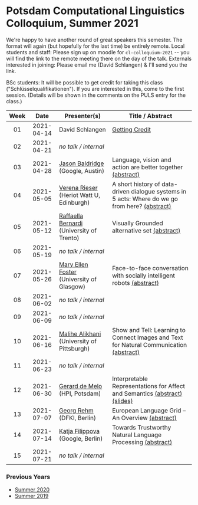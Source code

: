 # Potsdam Computational Linguistics Colloquium, Summer 2021

We're happy to have another round of great speakers this semester. The format will again (but hopefully for the last time) be entirely remote. Local students and staff: Please sign up on moodle for `cl-colloquium-2021` -- you will find the link to the remote meeting there on the day of the talk. Externals interested in joining: Please email me (David Schlangen) & I'll send you the link.

BSc students: It will be possible to get credit for taking this class ("Schlüsselqualifikationen"). If you are interested in this, come to the first session. (Details will be shown in the comments on the PULS entry for the class.)

| Week | Date | Presenter(s) | Title / Abstract|
|:------:|:------:|-----------|------|
01 | 2021-04-14 | David Schlangen | [Getting Credit](material/2021/01-colloq-guidelines.pdf) | 
02 | 2021-04-21 | *no talk / internal* |  |
03 | 2021-04-28 | [Jason Baldridge](http://www.jasonbaldridge.com) (Google, Austin) | Language, vision and action are better together [(abstract)](material/2021/baldridge_abstract.md)|
04 | 2021-05-05 | [Verena Rieser](https://sites.google.com/site/verenateresarieser/) (Heriot Watt U, Edinburgh) | A short history of data-driven dialogue systems in 5 acts: Where do we go from here? [(abstract)](material/2021/rieser_abstract.md) |
05 | 2021-05-12 | [Raffaella Bernardi](http://disi.unitn.it/~bernardi/) (University of Trento)  | Visually Grounded alternative set [(abstract)](material/2021/bernardi_abstract.md)  |
06 | 2021-05-19 | *no talk / internal* | |
07 | 2021-05-26 | [Mary Ellen Foster](http://www.dcs.gla.ac.uk/~mefoster/) (University of Glasgow)| Face-to-face conversation with socially intelligent robots [(abstract)](material/2021/foster_abstract.md) |
08 | 2021-06-02 | *no talk / internal* | |
09 | 2021-06-09 | *no talk / internal* | |
10 | 2021-06-16 | [Malihe Alikhani](https://www.malihealikhani.com) (University of Pittsburgh) | Show and Tell: Learning to Connect Images and Text for Natural Communication [(abstract)](material/2021/alikhani_abstract.md) |
11 | 2021-06-23 | *no talk / internal* | |
12 | 2021-06-30 | [Gerard de Melo](http://gerard.demelo.org) (HPI, Potsdam)| Interpretable Representations for Affect and Semantics  [(abstract)](material/2021/demelo_abstract.md) [(slides)](https://speakerdeck.com/gdm/interpretable-representations-for-affect-and-semantics)|
13 | 2021-07-07 | [Georg Rehm](http://georg-re.hm) (DFKI, Berlin) | European Language Grid – An Overview [(abstract)](material/2021/rehm_abstract.md)|
14 | 2021-07-14 | [Katja Filippova](https://research.google/people/author39008/) (Google, Berlin) | Towards Trustworthy Natural Language Processing [(abstract)](material/2021/filippova_abstract.md)|
15 | 2021-07-21 | *no talk / internal* | |


### Previous Years

* [Summer 2020](past/summer2020.md)
* [Summer 2019](past/summer2019.md)

